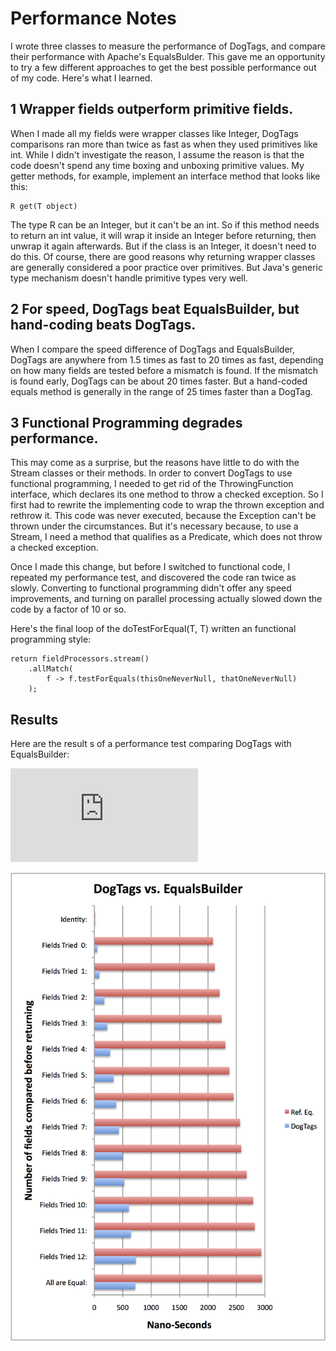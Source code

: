 # Performance Notes

I wrote three classes to measure the performance of DogTags, and compare their performance with Apache's EqualsBulder. This gave me an opportunity to try a few different approaches to get the best possible performance out of my code. Here's what I learned.

## 1 Wrapper fields outperform primitive fields.
When I made all my fields were wrapper classes like Integer, DogTags comparisons ran more than twice as fast as when they used primitives like int. While I didn't investigate the reason, I assume the reason is that the code doesn't spend any time boxing and unboxing primitive values. My getter methods, for example, implement an interface method that looks like this: 

    R get(T object)
The type R can be an Integer, but it can't be an int. So if this method needs to return an int value, it will wrap it inside an Integer before returning, then unwrap it again afterwards. But if the class is an Integer, it doesn't need to do this. Of course, there are good reasons why returning wrapper classes are generally considered a poor practice over primitives. But Java's generic type mechanism doesn't handle primitive types very well.

## 2 For speed, DogTags beat EqualsBuilder, but hand-coding beats DogTags.
When I compare the speed difference of DogTags and EqualsBuilder, DogTags are anywhere from 1.5 times as fast to 20 times as fast, depending on how many fields are tested before a mismatch is found. If the mismatch is found early, DogTags can be about 20 times faster. But a hand-coded equals method is generally in the range of 25 times faster than a DogTag.

## 3 Functional Programming degrades performance.
This may come as a surprise, but the reasons have little to do with the Stream classes or their methods. In order to convert DogTags to use functional programming, I needed to get rid of the ThrowingFunction interface, which declares its one method to throw a checked exception. So I first had to rewrite the implementing code to wrap the thrown exception and rethrow it. This code was never executed, because the Exception can't be thrown under the circumstances. But it's necessary because, to use a Stream, I need a method that qualifies as a Predicate, which does not throw a checked exception. 

Once I made this change, but before I switched to functional code, I repeated my performance test, and discovered the code ran twice as slowly. Converting to functional programming didn't offer any speed improvements, and turning on parallel processing actually slowed down the code by a factor of 10 or so.

Here's the final loop of the doTestForEqual(T, T) written an functional programming style:

    return fieldProcessors.stream()
        .allMatch(
            f -> f.testForEquals(thisOneNeverNull, thatOneNeverNull)
        ); 

## Results

Here are the result s of a performance test comparing DogTags with EqualsBuilder:

![Performance Results](https://github.com/SwingGuy1024/DogTags/blob/master/Performance.pdf)

![png](https://github.com/SwingGuy1024/DogTags/blob/master/Performance.png)

